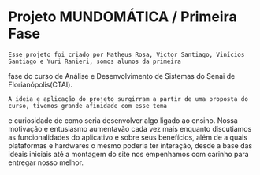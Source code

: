 # Projeto MUNDOMÁTICA / Primeira Fase

	Esse projeto foi criado por Matheus Rosa, Victor Santiago, Vinícios Santiago e Yuri Ranieri, somos alunos da primeira
fase do curso de Análise e Desenvolvimento de Sistemas do Senai de Florianópolis(CTAI).

	A ideia e aplicação do projeto surgirram a partir de uma proposta do curso, tivemos grande afinidade com esse tema 
e curiosidade de como seria desenvolver algo ligado ao ensino. Nossa motivação e entusiasmo aumentavão cada vez mais enquanto
discutiamos as funcionalidades do aplicativo e sobre seus benefícios, além de a quais plataformas e hardwares o mesmo poderia
ter interação, desde a base das ideais iniciais até a montagem do site nos empenhamos com carinho para entregar nosso melhor.

